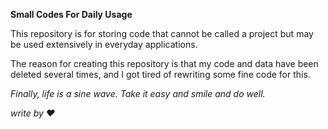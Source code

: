 **Small Codes For Daily Usage**


This repository is for storing code that cannot be called a project but may be used extensively in everyday applications.

The reason for creating this repository is that my code and data have been deleted several times, and I got tired of rewriting some fine code for this.

_Finally, life is a sine wave. Take it easy and smile and do well._



_write by ❤_